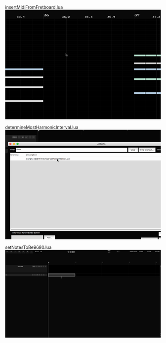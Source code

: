 
insertMidiFromFretboard.lua
![insertMidiFromFretboard](insertMidiFromFretboard.gif)

determineMostHarmonicInterval.lua
![determineMostHarmonicInterval](determineMostHarmonicInterval.gif)

setNotesToBe9680.lua
![setNotesToBe9680](setNotesToBe9680.gif)
